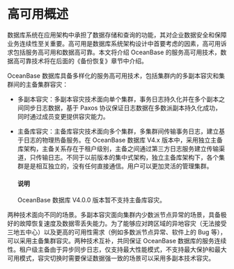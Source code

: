 # 高可用概述

数据库系统在应用架构中承担了数据存储和查询的功能，其对企业数据安全和保障业务连续性至关重要。高可用是数据库系统架构设计中首要考虑的因素，高可用诉求包括服务高可用和数据高可靠。本文将介绍 OceanBase 的服务高可用技术，数据高可靠技术将在后面的《备份恢复》章节中介绍。

OceanBase 数据库具备多样化的服务高可用技术，包括集群内的多副本容灾和集群间的主备集群容灾：

* 多副本容灾：多副本容灾技术面向单个集群，事务日志持久化并在多个副本之间同步日志数据，基于 Paxos 协议保证日志数据在多数派副本持久化成功，同时通过成员变更提供容灾能力。

* 主备库容灾：主备库容灾技术面向多个集群，多集群间传输事务日志，建立基于日志的物理热备服务。在 OceanBase 数据库 V4.x 版本中，采用独立主备库架构，主备关系存在于租户级别，主备之间通过第三方日志服务建立传输渠道，只传输日志。不同于以前版本的集中式架构，独立主备库架构下，各个集群是是相互独立的，没有任何直接通信。用户可以更加灵活的管理集群。

  <main id="notice" type='explain'>
      <h4>说明</h4>
      <p>OceanBase 数据库 V4.0.0 版本暂不支持主备库容灾。</p>
  </main>

两种技术面向不同的场景。多副本容灾面向集群内少数派节点异常的场景，具备极好的故障恢复速度及数据零丢失能力。为了能够应对跨区域的异地容灾（无法接受三地五中心）以及更高的可用性需求（例如多数派节点异常、软件上的 Bug 等），可以采用主备集群容灾。两种技术互补，共同保证 OceanBase 数据库的服务连续性。租户级主备由于异步同步日志，仅支持最大性能模式，不支持最大保护和最大可用模式，容灾切换时需要保证数据强一致的场景可以采用多副本技术容灾。
